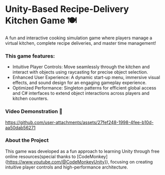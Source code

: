 # Unity-Based Recipe-Delivery Kitchen Game 🍽️
A fun and interactive cooking simulation game where players manage a virtual kitchen, complete recipe deliveries, and master time management!

### This game features:
- Intuitive Player Controls: Move seamlessly through the kitchen and interact with objects using raycasting for precise object selection.
- Enhanced User Experience: A dynamic start-up menu, immersive visual effects, and sound design for an engaging gameplay experience.
- Optimized Performance: Singleton patterns for efficient global access and C# interfaces to extend object interactions across players and kitchen counters.

### Video Demonstration 🎥
https://github.com/user-attachments/assets/27fef248-1998-4fee-b10d-aa50dab56271

### About the Project
This game was developed as a fun approach to learning Unity through free online resources(special thanks to [CodeMonkey]{https://www.youtube.com/@CodeMonkeyUnity}), focusing on creating intuitive player controls and high-performance architecture. 
